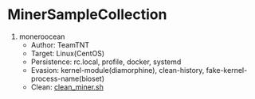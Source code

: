 # MinerSampleCollection

1. moneroocean
    - Author: TeamTNT
    - Target: Linux(CentOS)
    - Persistence: rc.local, profile, docker, systemd
    - Evasion: kernel-module(diamorphine), clean-history, fake-kernel-process-name(bioset)
    - Clean: [clean_miner.sh](moneroocean/clean_miner.sh)